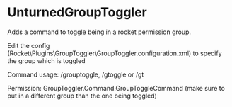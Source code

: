 # UnturnedGroupToggler
Adds a command to toggle being in a rocket permission group.

Edit the config (Rocket\Plugins\GroupToggler\GroupToggler.configuration.xml) to specify the group which is toggled

Command usage: /grouptoggle, /gtoggle or /gt

Permission: GroupToggler.Command.GroupToggleCommand (make sure to put in a different group than the one being toggled)
